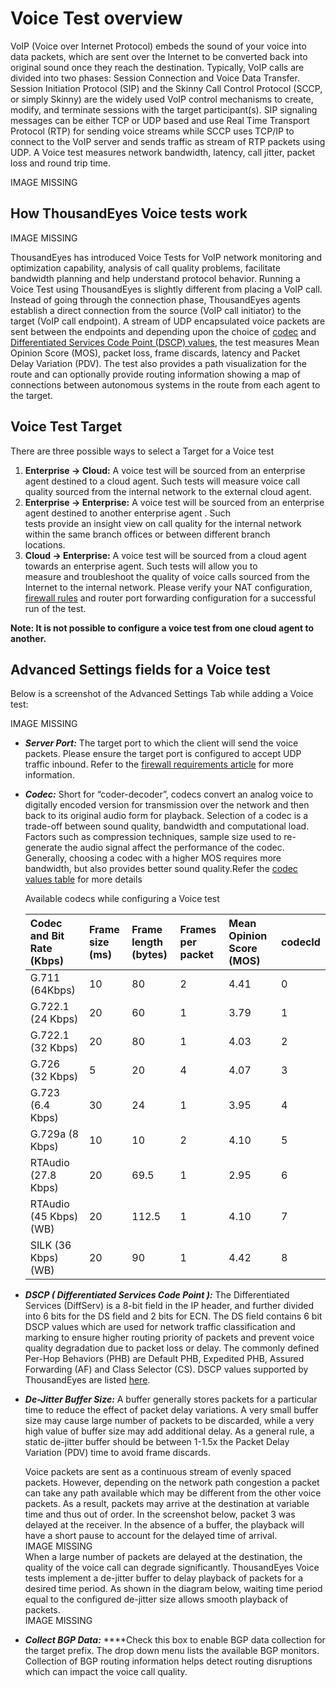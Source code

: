 # Voice Test overview

VoIP \(Voice over Internet Protocol\) embeds the sound of your voice into data packets, which are sent over the Internet to be converted back into original sound once they reach the destination. Typically, VoIP calls are divided into two phases: Session Connection and Voice Data Transfer. Session Initiation Protocol \(SIP\)  and the Skinny Call Control Protocol \(SCCP, or simply Skinny\) are the widely used VoIP control mechanisms to create, modify, and terminate sessions with the target participant\(s\). SIP signaling messages can be either TCP or UDP based and use Real Time Transport Protocol \(RTP\) for sending voice streams while SCCP uses TCP/IP to connect to the VoIP server and sends traffic as stream of RTP packets using UDP. A Voice test measures network bandwidth, latency, call jitter, packet loss and round trip time.

IMAGE MISSING

## How ThousandEyes Voice tests work

IMAGE MISSING

ThousandEyes has introduced Voice Tests for VoIP network monitoring and optimization capability, analysis of call quality problems, facilitate bandwidth planning and help understand protocol behavior. Running a Voice Test using ThousandEyes is slightly different from placing a VoIP call. Instead of going through the connection phase, ThousandEyes agents establish a direct connection from the source \(VoIP call initiator\) to the target \(VoIP call endpoint\). A stream of UDP encapsulated voice packets are sent between the endpoints  and depending upon the choice of [codec]() and [Differentiated Services Code Point \(DSCP\) values](), the test measures Mean Opinion Score \(MOS\), packet loss, frame discards, latency and Packet Delay Variation \(PDV\). The test also provides a path visualization for the route and can optionally provide routing information showing a map of connections between autonomous systems in the route from each agent to the target.

## Voice Test Target

There are three possible ways to select a Target for a Voice test

1. **Enterprise → Cloud:** A voice test will be sourced from an enterprise agent destined to a cloud agent. Such tests will measure voice call  
     quality sourced from the internal network to the external cloud agent.  
2. **Enterprise → Enterprise:** A voice test will be sourced from an enterprise agent destined to another enterprise agent . Such  
      tests provide an insight view on call quality for the internal network within the same branch offices or between different branch  
      locations.  
3. **Cloud → Enterprise:** A voice test will be sourced from a cloud agent towards an enterprise agent. Such tests will allow you to  
     measure and troubleshoot the quality of voice calls sourced from the Internet to the internal network. Please verify your NAT configuration,  
     [firewall rules](https://success.thousandeyes.com/PublicArticlePage?articleIdParam=kA044000000CnBtCAK_Firewall-configuration-for-Enterprise-Agents) and router port forwarding configuration for a successful run of the test.  
 

**Note: It is not possible to configure a voice test from one cloud agent to another.**

## Advanced Settings fields for a Voice test

Below is a screenshot of the Advanced Settings Tab while adding a Voice test:

IMAGE MISSING

* _**Server Port:**_ The target port to which the client will send the voice packets. Please ensure the target port is configured to accept UDP traffic inbound. Refer to the [firewall requirements article](https://success.thousandeyes.com/PublicArticlePage?articleIdParam=kA044000000CnBtCAK_Firewall-configuration-for-Enterprise-Agents) for more information.
* _**Codec:**_ Short for “coder-decoder”, codecs convert an analog voice to digitally encoded version for transmission over the network and then back to its original audio form for playback. Selection of a codec is a trade-off between sound quality, bandwidth and computational load. Factors such as compression techniques, sample size used to re-generate the audio signal affect the performance of the codec. Generally, choosing a codec with a higher MOS requires more bandwidth, but also provides better sound quality.Refer the [codec values table]() for more details

   Available codecs while configuring a Voice test

  | Codec and Bit Rate \(Kbps\) | Frame size \(ms\) | Frame length \(bytes\) | Frames per packet | Mean Opinion Score   \(MOS\) | codecId |
  | :--- | :--- | :--- | :--- | :--- | :--- |
  | G.711 \(64Kbps\) | 10 | 80 | 2 | 4.41 | 0 |
  | G.722.1 \(24 Kbps\) | 20 | 60 | 1 | 3.79 | 1 |
  | G.722.1 \(32 Kbps\) | 20 | 80 | 1 | 4.03 | 2 |
  | G.726 \(32 Kbps\) | 5 | 20 | 4 | 4.07 | 3 |
  | G.723 \(6.4 Kbps\) | 30 | 24 | 1 | 3.95 | 4 |
  | G.729a \(8 Kbps\) | 10 | 10 | 2 | 4.10 | 5 |
  | RTAudio \(27.8 Kbps\) | 20 | 69.5 |    1 | 2.95 | 6 |
  | RTAudio \(45 Kbps\) \(WB\) | 20 | 112.5 |    1 | 4.10 | 7 |
  | SILK \(36 Kbps\) \(WB\) | 20 | 90 |     1 | 4.42 | 8 |

* _**DSCP \( Differentiated Services Code Point \):**_ The Differentiated Services \(DiffServ\) is a 8-bit field in the IP header, and further divided into 6 bits for the DS field and 2 bits for ECN. The DS field contains 6 bit DSCP values which are used for network traffic classification and marking to ensure higher routing priority of packets and prevent voice quality degradation due to packet loss or delay. The commonly defined Per-Hop Behaviors \(PHB\) are Default PHB, Expedited PHB, Assured Forwarding \(AF\) and Class Selector \(CS\). DSCP values supported by ThousandEyes are listed [here](https://success.thousandeyes.com/ViewArticle?articleIdParam=kA0E0000000Cmn1KAC).
* _**De-Jitter Buffer Size:**_ A buffer generally stores packets for a particular time to reduce the effect of packet delay variations. A very small buffer size may cause large number of packets to be discarded, while a very high value of buffer size may add additional delay. As a general rule, a static de-jitter buffer should be between 1-1.5x the Packet Delay Variation \(PDV\) time to avoid frame discards.

  Voice packets are sent as a continuous stream of evenly spaced packets. However, depending on the network path congestion a packet can take any path available which may be different from the other voice packets. As a result, packets may arrive at the destination at variable time and thus out of order. In the screenshot below, packet 3 was delayed at the receiver. In the absence of a buffer, the playback will have a short pause to account for the delayed time of arrival.  
  IMAGE MISSING  
  When a large number of packets are delayed at the destination, the quality of the voice call can degrade significantly. ThousandEyes Voice tests implement a de-jitter buffer to delay playback of packets for a desired time period. As shown in the diagram below, waiting time period equal to the configured de-jitter size allows smooth playback of packets.  
  IMAGE MISSING

* _**Collect BGP Data:**_ ****Check this box to enable BGP data collection for the target prefix. The drop down menu lists the available BGP monitors. Collection of BGP routing information helps detect routing disruptions which can impact the voice call quality.

